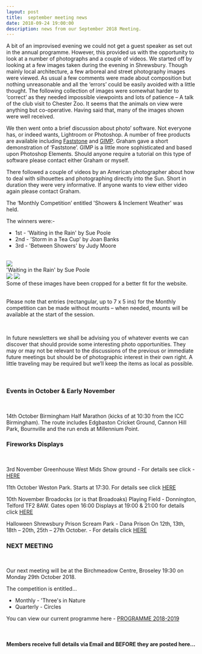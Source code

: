 ```yaml
---
layout: post
title:  september meeting news
date: 2018-09-24 19:00:00
description: news from our September 2018 Meeting.
---
```


A bit of an improvised evening we could not get a guest speaker as set out in the annual programme. However, this provided us with the opportunity to look at a number of photographs and a couple of videos. We started off by looking at a few images taken during the evening in Shrewsbury. Though mainly local architecture, a few arboreal and street photography images were viewed. As usual a few comments were made about composition but nothing unreasonable and all the ‘errors’ could be easily avoided with a little thought. The following collection of images were somewhat harder to ‘correct’ as they needed impossible viewpoints and lots of patience – A talk of the club visit to Chester Zoo. It seems that the animals on view were anything but co-operative. Having said that, many of the images shown were well received.

We then went onto a brief discussion about photo’ software. Not everyone has, or indeed wants, Lightroom or Photoshop. A number of free products are available including <a href="http://www.faststone.org/" target="_blank">Faststone</a> and <a href="https://www.gimp.org/" target="_blank">GIMP</a>. Graham gave a short demonstration of ‘Faststone’. GIMP is a little more sophisticated and based upon Photoshop Elements. Should anyone require a tutorial on this type of software please contact either Graham or myself.

There followed a couple of videos by an American photographer about how to deal with silhouettes and photographing directly into the Sun. Short in duration they were very informative. If anyone wants to view either video again please contact Graham.

The ‘Monthly Competition’ entitled 'Showers &amp; Inclement Weather' was held.

The winners were:-

<ul>
	<li>1st - 'Waiting in the Rain' by Sue Poole</li>
	<li>2nd - 'Storm in a Tea Cup' by Joan Banks</li>
	<li>3rd - 'Between Showers' by Judy Moore</li>
</ul>

<br>

<div class="img_row">
	<img class="col three" src="{{ site.baseurl }}/assets/img/Waiting_In_The_Rain.jpg">
</div>
<div class="col three caption">
	'Waiting in the Rain' by Sue Poole
</div>

<div class="img_row">
	<img class="col two" src="{{ site.baseurl }}/assets/img/Storm_In_A_Tea_Cup.jpg">
	<img class="col one" src="{{ site.baseurl }}/assets/img/Between_Showers.jpg">
</div>
<div class="col three caption">
	Some of these images have been cropped for a better fit for the website.
</div>

<br>

Please note that entries (rectangular, up to 7 x 5 ins) for the Monthly competition can be made without mounts – when needed, mounts will be available at the start of the session. 

<br>

In future newsletters we shall be advising you of whatever events we can discover that should provide some interesting photo opportunities. They may or may not be relevant to the discussions of the previous or immediate future meetings but should be of photographic interest in their own right. A little traveling may be required but we’ll keep the items as local as possible.

<br>

### Events in October &amp; Early November
<br>

14th October Birmingham Half Marathon (kicks of at 10:30 from the ICC Birmingham). The route includes Edgbaston Cricket Ground, Cannon Hill Park, Bournville and the run ends at Millennium Point.

### Fireworks Displays
<br>

3rd November Greenhouse West Mids Show ground - For details see click - <a href="https://originalshrewsbury.co.uk/see-do/events/shrewsburys-fireworks-bonfire-spectacular" target="_blank" >HERE</a>

11th October Weston Park. Starts at 17:30. For details see click <a href="http://www.weston-park.com/event/bonfire-fireworks/" target="_blank">HERE</a>

10th November Broadocks (or is that Broadoaks) Playing Field - Donnington, Telford TF2 8AW. Gates open 16:00 Displays at 19:00 & 21:00 for details click <a href="https://www.familiesonline.co.uk/local/shropshire/whats-on/donnington-bonfire-and-fireworks" target="_blank">HERE</a>

Halloween Shrewsbury Prison Scream Park - Dana Prison On 12th, 13th, 18th – 20th, 25th – 27th October. - For details click <a href="https://www.imevents.global/spsp" target="_blank">HERE</a>

### NEXT MEETING
<br>

Our next meeting will be at the Birchmeadow Centre, Broseley 19:30 on Monday 29th October 2018. 

The competition is entitled...
<ul>
<li>Monthly - 'Three's in Nature</li>
<li>Quarterly - Circles</li>
</ul>

You can view our current programme here - <a href="{{ site.baseurl }}/programme/2018-02-01-Forward-Programme-2018-2019">PROGRAMME 2018-2019</a>

<br>

#### Members receive full details via Email and BEFORE they are posted here...
